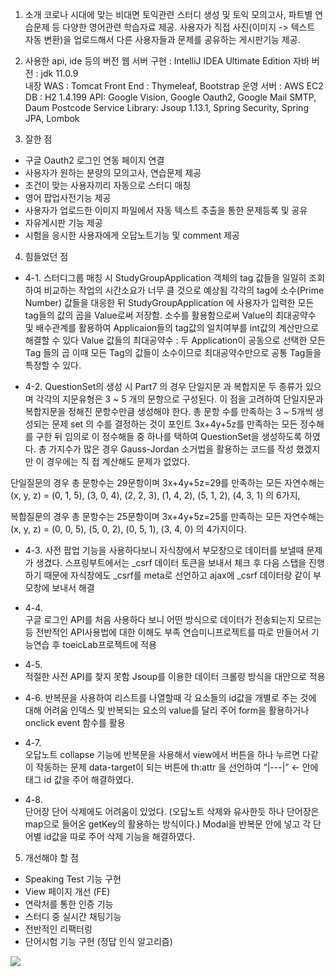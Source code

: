 1. 소개
  코로나 시대에 맞는 비대면 토익관련 스터디 생성 및 토익 모의고사, 파트별 연습문제 등 다양한 영어관련 학습자료 제공.
  사용자가 직접 사진(이미지 -> 텍스트 자동 변환)을 업로드해서 다른 사용자들과 문제를 공유하는 게시판기능 제공.

2. 사용한 api, ide 등의 버전
  웹 서버 구현 : IntelliJ IDEA Ultimate Edition
  자바 버전 : jdk 11.0.9  
  내장 WAS : Tomcat
  Front End : Thymeleaf, Bootstrap
  운영 서버 : AWS EC2
  DB : H2 1.4.199
  API: Google Vision, Google Oauth2, Google Mail SMTP, Daum Postcode Service
  Library: Jsoup 1.13.1,  Spring Security, Spring JPA, Lombok


3. 잘한 점
  - 구글 Oauth2 로그인 연동 페이지 연결
  - 사용자가 원하는 분량의 모의고사, 연습문제 제공
  - 조건이 맞는 사용자끼리 자동으로 스터디 매칭
  - 영어 팝업사전기능 제공
  - 사용자가 업로드한 이미지 파일에서 자동 텍스트 추출을 통한 문제등록 및 공유
  - 자유게시판 기능 제공
  - 시험을 응시한 사용자에게 오답노트기능 및 comment 제공
	
4. 힘들었던 점
 
  - 4-1.
  스터디그룹 매칭 시 StudyGroupApplication 객체의 tag 값들을 일일히 조회하여 비교하는 작업의 시간소요가 너무 클 것으로 예상됨
  각각의 tag에 소수(Prime Number) 값들을 대응한 뒤 StudyGroupApplication 에 사용자가 입력한 모든 tag들의 값의 곱을 Value로써 저장함.
  소수를 활용함으로써  Value의 최대공약수 및 배수관계를 활용하여 Applicaion들의 tag값의 일치여부를 int값의 계산만으로 해결할 수 있다
  Value 값들의 최대공약수 : 두 Application이 공동으로 선택한  모든 Tag 들의 곱
  이때 모든 Tag의 값들이 소수이므로 최대공약수만으로 공통 Tag들을 특정할 수 있다.

  - 4-2.
  QuestionSet의 생성 시 Part7 의 경우 단일지문 과 복합지문 두 종류가 있으며 각각의 지문유형은 3 ~ 5 개의 문항으로 구성된다.
  이 점을 고려하여 단일지문과 복합지문을 정해진 문항수만큼 생성해야 한다.
  총 문항 수를 만족하는 3 ~ 5개씩 생성되는 문제 set 의 수를 결정하는 것이 포인트
  3x+4y+5z를 만족하는 모든 정수해를 구한 뒤 임의로 이 정수해들 중 하나를 택하여 QuestionSet을 생성하도록 하였다. 
  총 가지수가 많은 경우 Gauss-Jordan 소거법을 활용하는 코드를 작성 했겠지만 이 경우에는 직	접 계산해도 문제가 없었다.

  단일질문의 경우 총 문항수는 29문항이며 3x+4y+5z=29를 만족하는 모든 자연수해는
  (x, y, z) = (0, 1, 5), (3, 0, 4), (2, 2, 3), (1, 4, 2), (5, 1, 2), (4, 3, 1) 의 6가지,

  복합질문의 경우 총 문항수는 25문항이며 3x+4y+5z=25를 만족하는 모든 자연수해는
  (x, y, z) = (0, 0, 5), (5, 0, 2), (0, 5, 1), (3, 4, 0) 의 4가지이다.

  - 4-3.
  사전 팝업 기능을 사용하다보니 자식창에서 부모창으로 데이터를 보낼때 문제가 생겼다.
  스프링부트에서는 _csrf 데이터 토큰을 보내서 체크 후  다음 스탭을 진행하기 때문에 자식창에도 _csrf를 meta로 선언하고 ajax에 _csrf 데이터랑 같이 부모창에 보내서 해결

  - 4-4. 	
  구글 로그인 API를 처음 사용하다 보니 어떤 방식으로 데이터가 전송되는지 모르는 등
  전반적인 API사용법에 대한 이해도 부족 
  연습미니프로젝트를 따로 만들어서 기능연습 후 toeicLab프로젝트에 적용

  - 4-5.	
  적절한 사전 API를 찾지 못함
  Jsoup를 이용한 데이터 크롤링 방식을 대안으로 적용

  - 4-6.
  반복문을 사용하여 리스트를 나열할때 각 요소들의 id값을 개별로 주는 것에 대해 어려움
  인덱스 및 반복되는 요소의 value를 달리 주어 form을 활용하거나 onclick event 함수를 활용

  - 4-7.	
  오답노트 collapse 기능에 반복문을 사용해서 view에서  버튼을 하나 누르면 다같이 작동하는 문제
  data-target이 되는 버튼에 th:attr 을 선언하여 “|---|” ← 안에 태그 id 값을 주어 해결하였다.

  - 4-8.	
  단어장 단어 삭제에도 어려움이 있었다. (오답노트 삭제와 유사한듯 하나
  단어장은 map으로 들어온 getKey의 활용하는 방식이다.)
  Modal을 반복문 안에 넣고 각 단어별 id값을 따로 주어 삭제 기능을 해결하였다.

5. 개선해야 할 점
  - Speaking Test 기능 구현
  - View 페이지 개선 (FE)
  - 연락처를 통한 인증 기능
  - 스터디 중 실시간 채팅기능
  - 전반적인 리팩터링 
  - 단어시험 기능 구현 (정답 인식 알고리즘)


<div>
	<a href="https://www.youtube.com/watch?v=IpWaK4cykKY" target="_blank"><image src = "https://img.youtube.com/vi/IpWaK4cykKY/mqdefault.jpg"></a>	
</div>
